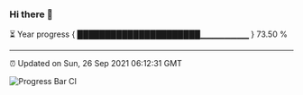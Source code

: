 ### Hi there 👋

⏳ Year progress { ██████████████████████▁▁▁▁▁▁▁▁ } 73.50 %

---

⏰ Updated on Sun, 26 Sep 2021 06:12:31 GMT

![Progress Bar CI](https://github.com/liununu/liununu/workflows/Progress%20Bar%20CI/badge.svg)
